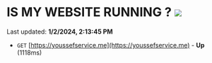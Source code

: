 # IS MY WEBSITE RUNNING ? [![](https://img.shields.io/static/v1?label=Sponsor&message=%E2%9D%A4&logo=GitHub&color=%23fe8e86)](https://github.com/sponsors/<username>)

Last updated: **1/2/2024, 2:13:45 PM**

- `GET` [https://youssefservice.me](https://youssefservice.me) - **Up** (1118ms)
